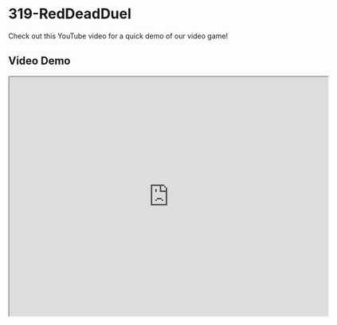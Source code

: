 # 319-RedDeadDuel

Check out this YouTube video for a quick demo of our video game!

## Video Demo
<iframe src="https://drive.google.com/file/d/1__G6pozUmpSIX040PF2BpY4cgAOWw8XX/preview" width="640" height="480" allow="autoplay"></iframe>
